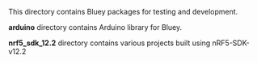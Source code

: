 This directory contains Bluey packages for testing and development.

**arduino** directory contains Arduino library for Bluey.

**nrf5_sdk_12.2** directory contains various projects built using nRF5-SDK-v12.2
